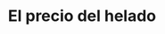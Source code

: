 ---
title: 'El precio del helado'
description: 'Lorem ipsum dolor sit amet'
pubDate: 'Jan 31 2024'
type: 'Story'
heroImage: '/icon-10.jpg'
---